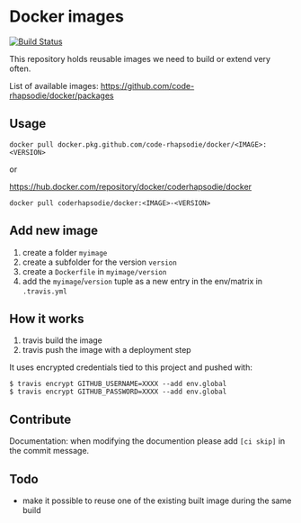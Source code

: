# Docker images

[![Build Status](https://travis-ci.com/code-rhapsodie/docker.svg?branch=master)](https://travis-ci.com/code-rhapsodie/docker)

This repository holds reusable images we need to build or extend very often.

List of available images: https://github.com/code-rhapsodie/docker/packages

## Usage

```
docker pull docker.pkg.github.com/code-rhapsodie/docker/<IMAGE>:<VERSION>
```

or 

https://hub.docker.com/repository/docker/coderhapsodie/docker

```
docker pull coderhapsodie/docker:<IMAGE>-<VERSION>
```

## Add new image

1) create a folder `myimage`
2) create a subfolder for the version `version`
3) create a `Dockerfile` in `myimage/version`
4) add the `myimage`/`version` tuple as a new entry in the env/matrix in `.travis.yml`

## How it works

1) travis build the image
2) travis push the image with a deployment step

It uses encrypted credentials tied to this project and pushed with:

```
$ travis encrypt GITHUB_USERNAME=XXXX --add env.global
$ travis encrypt GITHUB_PASSWORD=XXXX --add env.global
```

## Contribute

Documentation: when modifying the documention please add `[ci skip]` in the commit message.

## Todo

- make it possible to reuse one of the existing built image during the same build
